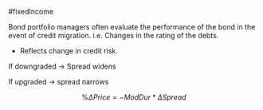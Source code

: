 #fixedIncome 

Bond portfolio managers often evaluate the performance of the bond in the event of credit migration.  i.e. Changes in the rating of the debts.
- Reflects change in credit risk. 

If downgraded -> Spread widens

If upgraded -> spread narrows 

$$
\% \Delta Price = - ModDur * \Delta Spread 
$$
